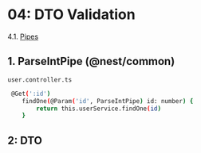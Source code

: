 # 04: DTO Validation
4.1. [Pipes](https://docs.nestjs.com/pipes)
## 1. ParseIntPipe (@nest/common)
`user.controller.ts`
```bash
 @Get(':id')
    findOne(@Param('id', ParseIntPipe) id: number) {
        return this.userService.findOne(id)
    }
```
## 2: DTO

